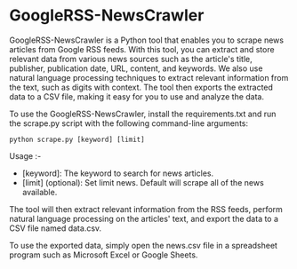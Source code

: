 # GoogleRSS-NewsCrawler
GoogleRSS-NewsCrawler is a Python tool that enables you to scrape news articles from Google RSS feeds. With this tool, you can extract and store relevant data from various news sources such as the article's title, publisher, publication date, URL, content, and keywords. We also use natural language processing techniques to extract relevant information from the text, such as digits with context. The tool then exports the extracted data to a CSV file, making it easy for you to use and analyze the data.

To use the GoogleRSS-NewsCrawler, install the requirements.txt and run the scrape.py script with the following command-line arguments:

    python scrape.py [keyword] [limit]

Usage :-

* [keyword]: The keyword to search for news articles.
* [limit] (optional): Set limit news. Default will scrape all of the news available.

The tool will then extract relevant information from the RSS feeds, perform natural language processing on the articles' text, and export the data to a CSV file named data.csv.

To use the exported data, simply open the news.csv file in a spreadsheet program such as Microsoft Excel or Google Sheets.
